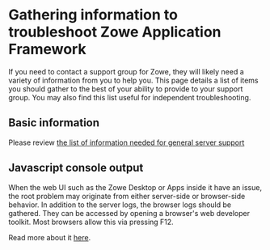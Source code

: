 # Gathering information to troubleshoot Zowe Application Framework

If you need to contact a support group for Zowe, they will likely need a variety of information from you to help you. This page details a list of items you should gather to the best of your ability to provide to your support group. You may also find this list useful for independent troubleshooting.

## Basic information

Please review [the list of information needed for general server support](servers/must-gather)

## Javascript console output

When the web UI such as the Zowe Desktop or Apps inside it have an issue, the root problem may originate from either server-side or browser-side behavior.
In addition to the server logs, the browser logs should be gathered. They can be accessed by opening a browser's web developer toolkit. Most browsers allow this via pressing F12.

Read more about it [here](https://developers.google.com/web/tools/chrome-devtools/open).
